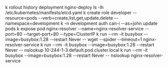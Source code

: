 k rollout history deployment nginx-deploy
ls -lh /etc/kubernetes/manifests/etcd.yaml
k create role developer --resource=pods --verb=create,list,get,update,delete --namespace=development
k -n development auth can-i --as=john update pods
k expose pod nginx-resolver --name=nginx-resolver-service --port=80 --target-port=80 --type=ClusterIP
k run --rm -it busybox --image=busybox:1.28 --restart Never -- wget --spider --timeout=1 nginx-resolver-service
k run --rm -it busybox --image=busybox:1.28 --restart Never -- nslookup 10-244-1-3.default.pod.cluster.local
k run --rm -it busybox --image=busybox:1.28 --restart Never -- nslookup nginx-resolver-service
